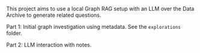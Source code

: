 This project aims to use a local Graph RAG setup with an LLM over the Data Archive to generate related questions.

Part 1: Initial graph investigation using metadata. See the `explorations` folder.

Part 2: LLM interaction with notes.

